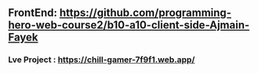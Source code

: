 ## FrontEnd: <https://github.com/programming-hero-web-course2/b10-a10-client-side-Ajmain-Fayek>

### Lve Project : <https://chill-gamer-7f9f1.web.app/>
